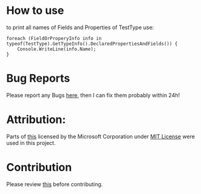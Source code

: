 # How to use
to print all names of Fields and Properties of TestType use:

    foreach (FieldOrProperyInfo info in typeof(TestType).GetTypeInfo().DeclaredPropertiesAndFields()) {
    	Console.WriteLine(info.Name);
    }

# Bug Reports
Please report any Bugs  [here](https://github.com/TheMinefighter/PropertyOrFieldInfo/issues), then I can fix them probably within 24h!
# Attribution:
Parts of [this](https://github.com/dotnet/dotnet-api-docs/blob/master/xml/System.Reflection/MemberInfo.xml) licensed by the Microsoft Corporation under [MIT License](https://github.com/dotnet/dotnet-api-docs/blob/master/LICENSE-CODE) were used in this project.
# Contribution
Please review [this](https://raw.githubusercontent.com/TheMinefighter/PropertyOrFieldInfo/master/CONTRIBUTING.md) before contributing.

